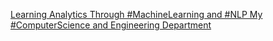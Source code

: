 [Learning Analytics Through #MachineLearning and #NLP   My #ComputerScience and Engineering Department](https://qi.tc/qi/111856)